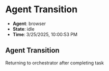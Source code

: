 # Agent Transition

- **Agent**: browser
- **State**: idle
- **Time**: 3/25/2025, 10:00:53 PM

## Agent Transition

Returning to orchestrator after completing task

